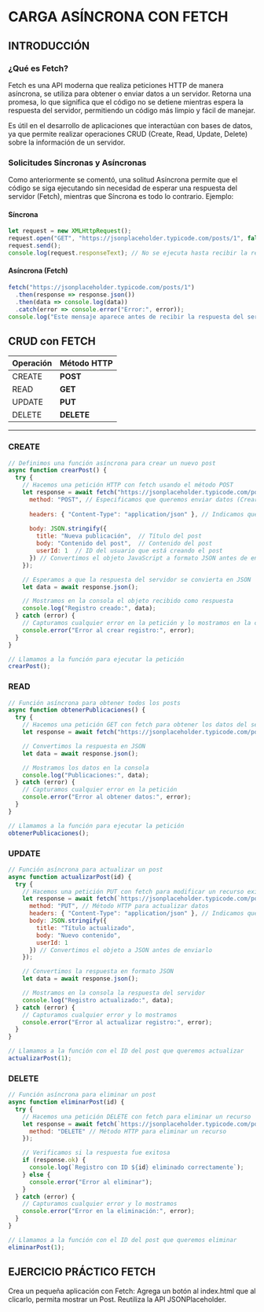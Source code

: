 # CARGA ASÍNCRONA CON FETCH
## INTRODUCCIÓN

### ¿Qué es Fetch?
Fetch es una API moderna que realiza peticiones HTTP de manera asíncrona, se utiliza para obtener o enviar datos a un servidor. Retorna una promesa, lo que significa que el código no se detiene mientras espera la respuesta del servidor, permitiendo un código más limpio y fácil de manejar. 

Es útil en el desarrollo de aplicaciones que interactúan con bases de datos, ya que permite realizar operaciones CRUD (Create, Read, Update, Delete) sobre la información de un servidor.

### Solicitudes Síncronas y Asíncronas

Como anteriormente se comentó, una solitud Asíncrona permite que el código se siga ejecutando sin necesidad de esperar una respuesta del servidor (Fetch), mientras que Síncrona es todo lo contrario.
Ejemplo:
#### Síncrona
```js
let request = new XMLHttpRequest();
request.open("GET", "https://jsonplaceholder.typicode.com/posts/1", false); // false = síncrono
request.send();
console.log(request.responseText); // No se ejecuta hasta recibir la respuesta
```

#### Asíncrona (Fetch)

```js
fetch("https://jsonplaceholder.typicode.com/posts/1")
  .then(response => response.json())
  .then(data => console.log(data))
  .catch(error => console.error("Error:", error));
console.log("Este mensaje aparece antes de recibir la respuesta del servidor.");
```

## CRUD con FETCH

| Operación | Método HTTP |
|--|--|
| CREATE | **POST** |
| READ | **GET** |
| UPDATE | **PUT** |
| DELETE | **DELETE** |

***

### CREATE
```js
// Definimos una función asíncrona para crear un nuevo post
async function crearPost() {
  try {
    // Hacemos una petición HTTP con fetch usando el método POST
    let response = await fetch("https://jsonplaceholder.typicode.com/posts", {
      method: "POST", // Especificamos que queremos enviar datos (Crear un nuevo recurso)
      
      headers: { "Content-Type": "application/json" }, // Indicamos que el cuerpo de la petición es JSON
      
      body: JSON.stringify({ 
        title: "Nueva publicación",  // Título del post
        body: "Contenido del post",  // Contenido del post
        userId: 1  // ID del usuario que está creando el post
      }) // Convertimos el objeto JavaScript a formato JSON antes de enviarlo
    });

    // Esperamos a que la respuesta del servidor se convierta en JSON
    let data = await response.json();

    // Mostramos en la consola el objeto recibido como respuesta
    console.log("Registro creado:", data);
  } catch (error) {
    // Capturamos cualquier error en la petición y lo mostramos en la consola
    console.error("Error al crear registro:", error);
  }
}

// Llamamos a la función para ejecutar la petición
crearPost();

```
### READ
```js
// Función asíncrona para obtener todos los posts
async function obtenerPublicaciones() {
  try {
    // Hacemos una petición GET con fetch para obtener los datos del servidor
    let response = await fetch("https://jsonplaceholder.typicode.com/posts");

    // Convertimos la respuesta en JSON
    let data = await response.json();

    // Mostramos los datos en la consola
    console.log("Publicaciones:", data);
  } catch (error) {
    // Capturamos cualquier error en la petición
    console.error("Error al obtener datos:", error);
  }
}

// Llamamos a la función para ejecutar la petición
obtenerPublicaciones();

```
### UPDATE
```js
// Función asíncrona para actualizar un post
async function actualizarPost(id) {
  try {
    // Hacemos una petición PUT con fetch para modificar un recurso existente
    let response = await fetch(`https://jsonplaceholder.typicode.com/posts/${id}`, {
      method: "PUT", // Método HTTP para actualizar datos
      headers: { "Content-Type": "application/json" }, // Indicamos que el cuerpo es JSON
      body: JSON.stringify({ 
        title: "Título actualizado", 
        body: "Nuevo contenido", 
        userId: 1 
      }) // Convertimos el objeto a JSON antes de enviarlo
    });

    // Convertimos la respuesta en formato JSON
    let data = await response.json();

    // Mostramos en la consola la respuesta del servidor
    console.log("Registro actualizado:", data);
  } catch (error) {
    // Capturamos cualquier error y lo mostramos
    console.error("Error al actualizar registro:", error);
  }
}

// Llamamos a la función con el ID del post que queremos actualizar
actualizarPost(1);

```
### DELETE
```js
// Función asíncrona para eliminar un post
async function eliminarPost(id) {
  try {
    // Hacemos una petición DELETE con fetch para eliminar un recurso
    let response = await fetch(`https://jsonplaceholder.typicode.com/posts/${id}`, {
      method: "DELETE" // Método HTTP para eliminar un recurso
    });

    // Verificamos si la respuesta fue exitosa
    if (response.ok) {
      console.log(`Registro con ID ${id} eliminado correctamente`);
    } else {
      console.error("Error al eliminar");
    }
  } catch (error) {
    // Capturamos cualquier error y lo mostramos
    console.error("Error en la eliminación:", error);
  }
}

// Llamamos a la función con el ID del post que queremos eliminar
eliminarPost(1);

```
## EJERCICIO PRÁCTICO FETCH

Crea un pequeña aplicación con Fetch: Agrega un botón al index.html que al clicarlo, permita mostrar un Post. Reutiliza la API JSONPlaceholder.
